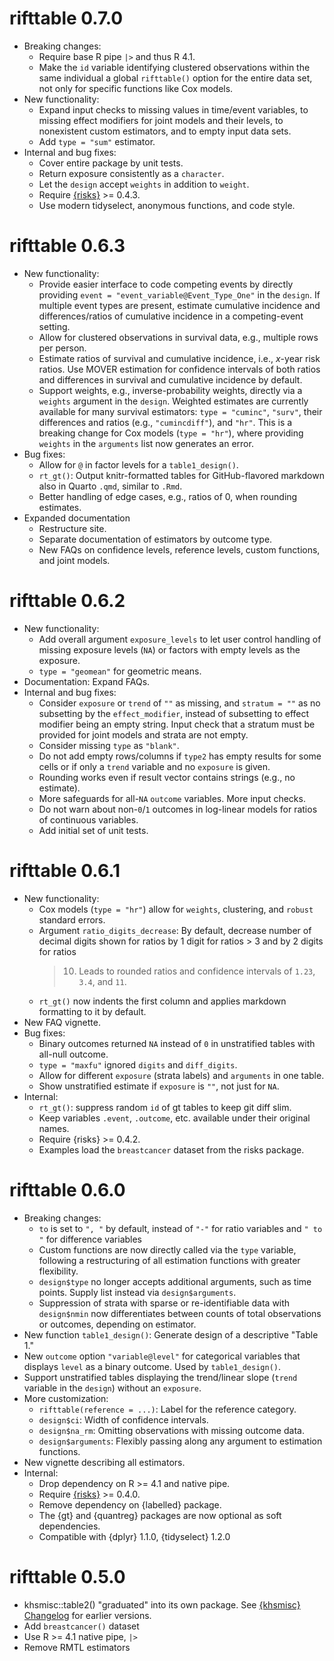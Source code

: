 # rifttable 0.7.0

* Breaking changes:
  + Require base R pipe `|>` and thus R 4.1.
  + Make the `id` variable identifying clustered observations within the same
    individual a global `rifttable()` option for the entire data set, not only 
    for specific functions like Cox models.
* New functionality:
  + Expand input checks to missing values in time/event variables, to missing 
    effect modifiers for joint models and their levels, to nonexistent custom 
    estimators, and to empty input data sets.
  + Add `type = "sum"` estimator.
* Internal and bug fixes:
  + Cover entire package by unit tests.
  + Return exposure consistently as a `character`.
  + Let the `design` accept `weights` in addition to `weight`.
  + Require [{risks}](https://stopsack.github.io/risks/) >= 0.4.3.
  + Use modern tidyselect, anonymous functions, and code style.


# rifttable 0.6.3

* New functionality:
  + Provide easier interface to code competing events by directly providing 
    `event = "event_variable@Event_Type_One"` in the `design`. 
    If multiple event types are present, estimate cumulative incidence and 
    differences/ratios of cumulative incidence in a competing-event setting.
  + Allow for clustered observations in survival data, e.g., multiple rows per 
    person.
  + Estimate ratios of survival and cumulative incidence, i.e., *x*-year risk 
    ratios. Use MOVER estimation for confidence intervals of both ratios and
    differences in survival and cumulative incidence by default.
  + Support weights, e.g., inverse-probability weights, directly via a 
    `weights` argument in the `design`. Weighted estimates are currently 
    available for many survival estimators: `type = "cuminc"`, `"surv"`, their 
    differences and ratios (e.g., `"cumincdiff"`), and `"hr"`. This is a 
    breaking change for Cox models (`type = "hr"`), where providing `weights` in 
    the `arguments` list now generates an error.
* Bug fixes:
  + Allow for `@` in factor levels for a `table1_design()`.
  + `rt_gt()`: Output knitr-formatted tables for GitHub-flavored markdown also
    in Quarto `.qmd`, similar to `.Rmd`.
  + Better handling of edge cases, e.g., ratios of 0, when rounding estimates.
* Expanded documentation
  + Restructure site.
  + Separate documentation of estimators by outcome type.
  + New FAQs on confidence levels, reference levels, custom functions, and 
    joint models.


# rifttable 0.6.2

* New functionality:
  + Add overall argument `exposure_levels` to let user control handling of
    missing exposure levels (`NA`) or factors with empty levels as the exposure.
  + `type = "geomean"` for geometric means.
* Documentation: Expand FAQs.
* Internal and bug fixes:
  + Consider `exposure` or `trend` of `""` as missing, and `stratum = ""` as no 
    subsetting by the `effect_modifier`, instead  of subsetting to effect 
    modifier being an empty string. Input check that a stratum must be provided 
    for joint models and strata are not empty.
  + Consider missing `type` as `"blank"`.
  + Do not add empty rows/columns if `type2` has empty results for some cells or
    if only a `trend` variable and no `exposure` is given.
  + Rounding works even if result vector contains strings (e.g., no estimate).
  + More safeguards for all-`NA` `outcome` variables. More input checks.
  + Do not warn about non-`0`/`1` outcomes in log-linear models for ratios of
    continuous variables.
  + Add initial set of unit tests.


# rifttable 0.6.1

* New functionality:
  + Cox models (`type = "hr"`) allow for `weights`, clustering, and `robust` 
    standard errors.
  + Argument `ratio_digits_decrease`: By default, decrease number of decimal
    digits shown for ratios by 1 digit for ratios > 3 and by 2 digits for ratios
    > 10. Leads to rounded ratios and confidence intervals of `1.23`, `3.4`, and 
    `11`.
  + `rt_gt()` now indents the first column and applies markdown formatting to it 
    by default.
* New FAQ vignette.
* Bug fixes:
  + Binary outcomes returned `NA` instead of `0` in unstratified tables
    with all-null outcome.
  + `type = "maxfu"` ignored `digits` and `diff_digits`.
  + Allow for different `exposure` (strata labels) and `arguments` in one table.
  + Show unstratified estimate if `exposure` is `""`, not just for `NA`.
* Internal:
  + `rt_gt()`: suppress random `id` of gt tables to keep git diff slim.
  + Keep variables `.event`, `.outcome`, etc. available under their original 
    names.
  + Require {risks} >= 0.4.2.
  + Examples load the `breastcancer` dataset from the risks package.


# rifttable 0.6.0

* Breaking changes: 
  + `to` is set to `", "` by default, instead of `"-"` for ratio variables and 
    `" to "` for difference variables
  + Custom functions are now directly called via the `type` variable, 
    following a restructuring of all estimation functions with greater 
    flexibility.
  + `design$type` no longer accepts additional arguments, such as time points.
    Supply list instead via `design$arguments`.
  + Suppression of strata with sparse or re-identifiable data with `design$nmin`
    now differentiates between counts of total observations or outcomes, 
    depending on estimator.
* New function `table1_design()`: Generate design of a descriptive "Table 1."
* New `outcome` option `"variable@level"` for categorical variables that
  displays `level` as a binary outcome. Used by `table1_design()`.
* Support unstratified tables displaying the trend/linear slope (`trend` 
  variable in the `design`) without an `exposure`.
* More customization:
  + `rifttable(reference = ...)`: Label for the reference category.
  + `design$ci`: Width of confidence intervals.
  + `design$na_rm`: Omitting observations with missing outcome data.
  + `design$arguments`: Flexibly passing along any argument to estimation
    functions.
* New vignette describing all estimators.
* Internal:
  + Drop dependency on R >= 4.1 and native pipe.
  + Require [{risks}](https://stopsack.github.io/risks) >= 0.4.0.
  + Remove dependency on {labelled} package. 
  + The {gt} and {quantreg} packages are now optional as soft dependencies.
  + Compatible with {dplyr} 1.1.0, {tidyselect} 1.2.0
  

# rifttable 0.5.0

* khsmisc::table2() "graduated" into its own package. See [{khsmisc} Changelog](https://stopsack.github.io/khsmisc/news/) for earlier versions.
* Add `breastcancer()` dataset
* Use R >= 4.1 native pipe, `|>`
* Remove RMTL estimators
